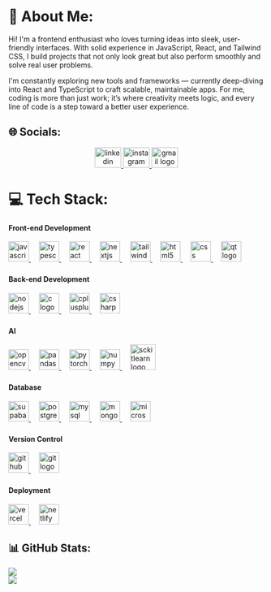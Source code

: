 # 💫 About Me:
Hi! I'm a frontend enthusiast who loves turning ideas into sleek, user-friendly interfaces. With solid experience in JavaScript, React, and Tailwind CSS, I build projects that not only look great but also perform smoothly and solve real user problems.

I'm constantly exploring new tools and frameworks — currently deep-diving into React and TypeScript to craft scalable, maintainable apps. For me, coding is more than just work; it’s where creativity meets logic, and every line of code is a step toward a better user experience.

## 🌐 Socials:
<div align="center">
  <a href="https://www.linkedin.com/in/talhaceliktas/" target="_blank">
    <img src="https://raw.githubusercontent.com/maurodesouza/profile-readme-generator/master/src/assets/icons/social/linkedin/default.svg" width="52" height="40" alt="linkedin logo"  />
  </a>
  <a href="https://www.instagram.com/sl3epwy/" target="_blank">
    <img src="https://raw.githubusercontent.com/maurodesouza/profile-readme-generator/master/src/assets/icons/social/instagram/default.svg" width="52" height="40" alt="instagram logo"  />
  </a>
  <a href="mailto:celiktas.talha@icloud.com" target="_blank">
    <img src="https://raw.githubusercontent.com/maurodesouza/profile-readme-generator/master/src/assets/icons/social/gmail/default.svg" width="52" height="40" alt="gmail logo"  />
  </a>
</div>

# 💻 Tech Stack:

<div align="left">
  <h4 align="left">Front-end Development</h4>
  <a href="https://developer.mozilla.org/en-US/docs/Web/JavaScript" target="_blank">
    <img src="https://cdn.jsdelivr.net/gh/devicons/devicon/icons/javascript/javascript-original.svg" height="40" alt="javascript logo" />
  </a>
  <img width="12" />
  <a href="https://www.typescriptlang.org/" target="_blank">
    <img src="https://cdn.jsdelivr.net/gh/devicons/devicon/icons/typescript/typescript-original.svg" height="40" alt="typescript logo" />
  </a>
  <img width="12" />
  <a href="https://reactjs.org/" target="_blank">
    <img src="https://cdn.jsdelivr.net/gh/devicons/devicon/icons/react/react-original.svg" height="40" alt="react logo" />
  </a>
  <img width="12" />
  <a href="https://nextjs.org/" target="_blank">
    <img src="https://cdn.simpleicons.org/nextdotjs/000000" height="40" alt="nextjs logo" />
  </a>
  <img width="12" />
  <a href="https://tailwindcss.com/" target="_blank">
    <img src="https://cdn.simpleicons.org/tailwindcss/06B6D4" height="40" alt="tailwindcss logo" />
  </a>
  <img width="12" />
  <a href="https://developer.mozilla.org/en-US/docs/Web/HTML" target="_blank">
    <img src="https://cdn.simpleicons.org/html5/E34F26" height="40" alt="html5 logo" />
  </a>
  <img width="12" />
  <a href="https://developer.mozilla.org/en-US/docs/Web/CSS" target="_blank">
    <img src="https://cdn.jsdelivr.net/gh/devicons/devicon/icons/css3/css3-original.svg" height="40" alt="css logo" />
  </a>
  <img width="12" />
  <a href="https://www.qt.io/" target="_blank">
    <img src="https://cdn.simpleicons.org/qt/41CD52" height="40" alt="qt logo" />
  </a>
</div>

###

<div align="left">
  <h4 align="left">Back-end Development</h4>
  <a href="https://nodejs.org/" target="_blank">
    <img src="https://cdn.simpleicons.org/nodedotjs/339933" height="40" alt="nodejs logo" />
  </a>
  <img width="12" />
  <a href="https://en.cppreference.com/w/c" target="_blank">
    <img src="https://cdn.simpleicons.org/c/A8B9CC" height="40" alt="c logo" />
  </a>
  <img width="12" />
  <a href="https://en.cppreference.com/" target="_blank">
    <img src="https://cdn.simpleicons.org/c++/00599C" height="40" alt="cplusplus logo" />
  </a>
  <img width="12" />
  <a href="https://docs.microsoft.com/en-us/dotnet/csharp/" target="_blank">
    <img src="https://cdn.jsdelivr.net/gh/devicons/devicon/icons/csharp/csharp-original.svg" height="40" alt="csharp logo" />
  </a>
</div>

###

<div align="left">
  <h4 align="left">AI</h4>
  <a href="https://opencv.org/" target="_blank">
    <img src="https://www.svgrepo.com/show/354139/opencv.svg" height="40" alt="opencv logo" />
  </a>
  <img width="12" />
  <a href="https://pandas.pydata.org/" target="_blank">
    <img src="https://cdn.jsdelivr.net/gh/devicons/devicon/icons/pandas/pandas-original.svg" height="40" alt="pandas logo" />
  </a>
  <img width="12" />
  <a href="https://pytorch.org/" target="_blank">
    <img src="https://cdn.jsdelivr.net/gh/devicons/devicon/icons/pytorch/pytorch-original.svg" height="40" alt="pytorch logo" />
  </a>
  <img width="12" />
  <a href="https://numpy.org/" target="_blank">
    <img src="https://cdn.simpleicons.org/numpy/013243" height="40" alt="numpy logo" />
  </a>
  <img width="12" />
  <a href="https://scikit-learn.org/" target="_blank">
    <img src="https://images.seeklogo.com/logo-png/33/2/scikit-learn-logo-png_seeklogo-337685.png" height="50" alt="sckitlearn logo"/>
  </a>
</div>

###

<div align="left">
  <h4 align="left">Database</h4>
  <a href="https://supabase.com/" target="_blank">
    <img src="https://cdn.simpleicons.org/supabase/3ECF8E" height="40" alt="supabase logo" />
  </a>
  <img width="12" />
  <a href="https://www.postgresql.org/" target="_blank">
    <img src="https://cdn.simpleicons.org/postgresql/4169E1" height="40" alt="postgresql logo" />
  </a>
  <img width="12" />
  <a href="https://www.mysql.com/" target="_blank">
    <img src="https://cdn.jsdelivr.net/gh/devicons/devicon/icons/mysql/mysql-original.svg" height="40" alt="mysql logo" />
  </a>
  <img width="12" />
  <a href="https://www.mongodb.com/" target="_blank">
    <img src="https://cdn.jsdelivr.net/gh/devicons/devicon/icons/mongodb/mongodb-original.svg" height="40" alt="mongodb logo" />
  </a>
  <img width="12" />
  <a href="https://www.microsoft.com/en-us/sql-server" target="_blank">
    <img src="https://cdn.jsdelivr.net/gh/devicons/devicon/icons/microsoftsqlserver/microsoftsqlserver-plain.svg" height="40" alt="microsoftsqlserver logo" />
  </a>
</div>

###

<div align="left">
  <h4 align="left">Version Control</h4>
  <a href="https://github.com/" target="_blank">
    <img src="https://cdn.jsdelivr.net/gh/devicons/devicon/icons/github/github-original.svg" height="40" alt="github logo" />
  </a>
  <img width="12" />
  <a href="https://git-scm.com/" target="_blank">
    <img src="https://cdn.jsdelivr.net/gh/devicons/devicon/icons/git/git-original.svg" height="40" alt="git logo" />
  </a>
</div>

###

<div align="left">
  <h4 align="left">Deployment</h4>
  <a href="https://vercel.com/" target="_blank">
    <img src="https://cdn.simpleicons.org/vercel/000000" height="40" alt="vercel logo" />
  </a>
  <img width="12" />
  <a href="https://www.netlify.com/" target="_blank">
    <img src="https://cdn.simpleicons.org/netlify/00C7B7" height="40" alt="netlify logo" />
  </a>
</div>

###


## 📊 GitHub Stats:
![](https://nirzak-streak-stats.vercel.app/?user=talhaceliktas&theme=onedark&hide_border=false)<br/>
![](https://github-readme-stats.vercel.app/api/top-langs/?username=talhaceliktas&theme=onedark&hide_border=false&include_all_commits=true&count_private=false&layout=compact)
